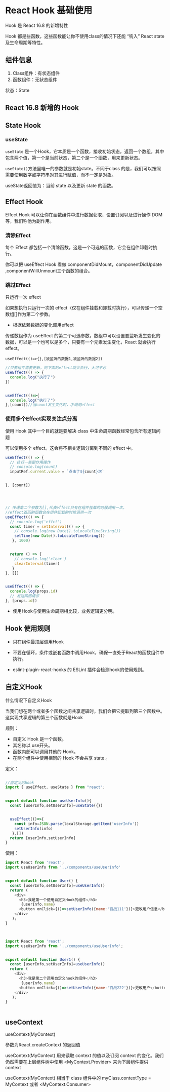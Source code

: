 # React Hook 基础使用

Hook 是 React 16.8 的新增特性

Hook 都是些函数，这些函数能让你不使用class的情况下还能 “钩入” React state 及生命周期等特性。

## 组件信息
1. Class组件：有状态组件
2. 函数组件：无状态组件

状态：State

## React 16.8 新增的 Hook

## State Hook

### useState
`useState` 是一个Hook，它本质是一个函数，接收初始状态，返回一个数组，其中包含两个值，第一个是当前状态，第二个是一个函数，用来更新状态。

`useState()`方法里唯一的参数就是初始state。不同于class 的是，我们可以按照需要使用数字或字符串对其进行赋值，而不一定是对象。

useState返回值为：当前 state 以及更新 state 的函数。

## Effect Hook
Effect Hook 可以让你在函数组件中进行数据获取，设置订阅以及进行操作 DOM等，我们称他为副作用。

### 清除Effect
每个 Effect 都包括一个清除函数，这是一个可选的函数，它会在组件卸载时执行。

你可以把 useEffect Hook 看做 componentDidMount，componentDidUpdate ,componentWillUnmount三个函数的组合。

### 跳过Effect
只运行一次 effect

如果想执行只运行一次的 effect（仅在组件挂载和卸载时执行），可以传递一个空数组[]作为第二个参数。


- 根据依赖数据的变化调用effect

传递数组作为 useEffect 的第二个可选参数，数组中可以设置要监听发生变化的数据，可以是一个也可以是多个，只要有一个元素发生变化，React 就会执行 effect。

`useEffect(()=>{},[被监听的数据1,被监听的数据2])`
```js
//只要组件需要更新，则下面的effect就会执行，大可不必
useEffect(() => {
  console.log("执行了")
})


useEffect(()=>{
  console.log("执行了")
},[count])//当count发生变化时，才调用effect


```


### 使用多个Effect实现关注点分离
使用 Hook 其中一个目的就是要解决 class 中生命周期函数经常包含所有逻辑问题

可以使用多个 effect。这会将不相关逻辑分离到不同的 effect 中。

```js
useEffect(() => {
  // 执行一些副作用操作
  // console.log(count)
  inputRef.current.value = `点击了${count}次`


}, [count])




// 传递第二个参数为[],代表effect只有在组件挂载的时候调用一次，
//effect返回的函数会在组件卸载的时候调用一次
useEffect(() => {
  // console.log('effct')
  const timer = setInterval(() => {
    // console.log(new Date().toLocaleTimeString())
    setTime(new Date().toLocaleTimeString())
   }, 1000)


  return () => {
    // console.log('clear')
    clearInterval(timer)
   }
}, [])


useEffect(() => {
  console.log(props.id)
  // 发送网络请求
}, [props.id])

```

- 使用Hook与使用生命周期相比较，业务逻辑更分明。

## Hook 使用规则
- 只在组件最顶层调用Hook
- 不要在循环，条件或嵌套函数中调用Hook，确保一直处于React的函数组件中执行。

- eslint-plugin-react-hooks 的 ESLint 插件会检测hook的使用规则。

## 自定义Hook
什么情况下自定义Hook

当我们想在两个或者多个函数之间共享逻辑时，我们会把它提取到第三个函数中。这实现共享逻辑的第三个函数就是Hook

规则：
- 自定义 Hook 是一个函数。
- 其名称以 use开头。
- 函数内部可以调用其他的 Hook。
- 在两个组件中使用相同的 Hook 不会共享 state 。

定义：
```js

//自定义的hook
import { useEffect, useState } from "react";


export default function useUserInfo(){
  const [userInfo,setUserInfo]=useState({})


  useEffect(()=>{
    const info=JSON.parse(localStorage.getItem('userInfo')) 
    setUserInfo(info)
   },[])
  return [userInfo,setUserInfo]
}
```

使用：
```js
import React from 'react';
import useUserInfo from '../components/useUserInfo'


export default function User() {
  const [userInfo,setUserInfo]=useUserInfo()
  return (
    <div>
      <h3>我是第一个使用自定义Hook的组件</h3>
       {userInfo.name}
      <button onClick={()=>setUserInfo({name:'百战111'})}>更改用户信息</button>
    </div>
   );
}



import React from 'react';
import useUserInfo from '../components/useUserInfo';


export default function User1() {
  const [userInfo,setUserInfo]=useUserInfo()
  return (
    <div>
      <h3>我是第二个调用自定义hook的组件</h3>
       {userInfo.name}
      <button onClick={()=>setUserInfo({name:'百战222'})}>更改用户</button>
    </div>
   );
}



```

## useContext
useContext(MyContext)

参数为React.createContext 的返回值

useContext(MyContext) 用来读取 context 的值以及订阅 context 的变化。我们仍然需要在上层组件树中使用 <MyContext.Provider> 来为下层组件提供 context

useContext(MyContext) 相当于 class 组件中的 myClass.contextType = MyContext 或者 <MyContext.Consumer>